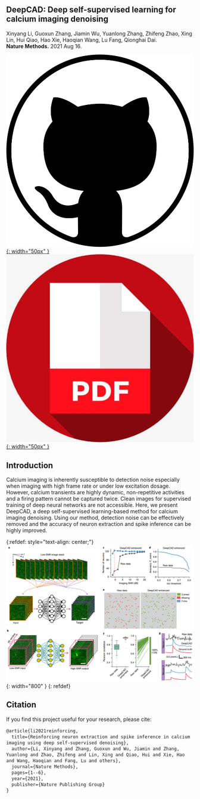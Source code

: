 ## DeepCAD: Deep self-supervised learning for calcium imaging denoising

Xinyang Li, Guoxun Zhang, Jiamin Wu, Yuanlong Zhang, Zhifeng Zhao, Xing Lin, Hui Qiao, Hao Xie, Haoqian Wang, Lu Fang, Qionghai Dai.<br/>**Nature Methods.** 2021 Aug 16.

[![github](/pic/github3.png){: width="50px" }](https://github.com/THU-luvision/DeepCAD)  &nbsp;&nbsp;&nbsp;
[![pdf](/pic/pdf.jpeg){: width="50px" }](https://www.nature.com/articles/s41592-021-01225-0) &nbsp;&nbsp;&nbsp;



## Introduction
Calcium imaging is inherently susceptible to detection noise especially when imaging with high frame rate or under low excitation dosage. However, calcium transients are highly dynamic, non-repetitive activities and a firing pattern cannot be captured twice. Clean images for supervised training of deep neural networks are not accessible. Here, we present DeepCAD, a deep self-supervised learning-based method for calcium imaging denoising. Using our method, detection noise can be effectively removed and the accuracy of neuron extraction and spike inference can be highly improved.

{:refdef: style="text-align: center;"}
![Framework](/pic/deep_cad.png){: width="800" }
{: refdef}



## Citation

If you find this project useful for your research, please cite:

```
@article{li2021reinforcing,
  title={Reinforcing neuron extraction and spike inference in calcium imaging using deep self-supervised denoising},
  author={Li, Xinyang and Zhang, Guoxun and Wu, Jiamin and Zhang, Yuanlong and Zhao, Zhifeng and Lin, Xing and Qiao, Hui and Xie, Hao and Wang, Haoqian and Fang, Lu and others},
  journal={Nature Methods},
  pages={1--6},
  year={2021},
  publisher={Nature Publishing Group}
}
```



